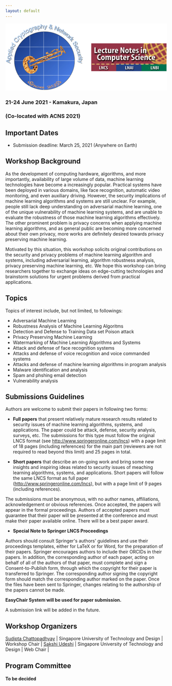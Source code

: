```yaml
---
layout: default
---
```


<!-- # Security in Machine Learning and its Applications (SiMLA 2020) -->

<!-- <img class="profile-picture" src="sherlock.jpg"> -->
<!-- ![](images/simla-logo.png =180x) -->
<img src="images/simla-logo.png"/>

### 21-24 June 2021 - Kamakura, Japan 

### (Co-located with ACNS 2021)


## Important Dates

- Submission deadline: March 25, 2021 (Anywhere on Earth)

## Workshop Background

As the development of computing hardware, algorithms, and more importantly, availability of large volume of data, machine learning technologies have become a increasingly popular. Practical systems have been deployed in various domains, like face recognition, automatic video monitoring, and even auxiliary driving. However, the security implications of machine learning algorithms and systems are still unclear. For example, people still lack deep understanding on adversarial machine learning, one of the unique vulnerability of machine learning systems, and are unable to evaluate the robustness of those machine learning algorithms effectively. The other prominent problem is privacy concerns when applying machine learning algorithms, and as general public are becoming more concerned about their own privacy, more works are definitely desired towards privacy preserving machine learning.

Motivated by this situation, this workshop solicits original contributions on the security and privacy problems of machine learning algorithm and systems, including adversarial learning, algorithm robustness analysis, privacy preserving machine learning, etc. We hope this workshop can bring researchers together to exchange ideas on edge-cutting technologies and brainstorm solutions for urgent problems derived from practical applications.

## Topics

Topics of interest include, but not limited, to followings:

   - Adversarial Machine Learning
   - Robustness Analysis of Machine Learning Algoritms
   - Detection and Defense to Training Data set Poison attack
   - Privacy Preserving Machine Learning
   - Watermarking of Machine Learning Algorithms and Systems
   - Attack and defense of face recognition systems
   - Attacks and defense of voice recognition and voice commanded systems
   - Attacks and defense of machine learning algorithms in program analysis
   - Malware identification and analysis
   - Spam and phshing email detection
   - Vulnerability analysis
 

## Submissions Guidelines

Authors are welcome to submit their papers in following two forms:

   - **Full papers** that present relatively mature research results related to security issues of machine learning algorithms, systems, and applications. The paper could be attack, defense, security analysis, surveys, etc. The submissions for this type must follow the original LNCS format (see http://www.springeronline.com/lncs) with a page limit of 18 pages (including references) for the main part (reviewers are not required to read beyond this limit) and 25 pages in total.

   - **Short papers** that describe an on-going work and bring some new insights and inspiring ideas related to security issues of meaching learning algorithms, systems, and applications. Short papers will follow the same LNCS format as full paper (http://www.springeronline.com/lncs), but with a page limit of 9 pages (including references).

The submissions must be anonymous, with no author names, affiliations, acknowledgement or obvious references. Once accepted, the papers will appear in the formal proceedings. Authors of accepted papers must guarantee that their paper will be presented at the conference and must make their paper available online. There will be a best paper award.

   - **Special Note to Springer LNCS Proceedings**

Authors should consult Springer's authors' guidelines and use their proceedings templates, either for LaTeX or for Word, for the preparation of their papers. Springer encourages authors to include their ORCIDs in their papers. In addition, the corresponding author of each paper, acting on behalf of all of the authors of that paper, must complete and sign a Consent-to-Publish form, through which the copyright for their paper is transferred to Springer. The corresponding author signing the copyright form should match the corresponding author marked on the paper. Once the files have been sent to Springer, changes relating to the authorship of the papers cannot be made.

**EasyChair System will be used for paper submission.**

A submission link will be added in the future.

<!-- https://easychair.org/conferences/?conf=simla2020 -->

## Workshop Organizers


[Sudipta Chattopadhyay](https://asset-group.github.io/) | Singapore University of Technology and Design  | Workshop Chair |
[Sakshi Udeshi](https://asset-group.github.io/) | Singapore University of Technology and Design  | Web Chair |

## Program Committee


#### To be decided 


